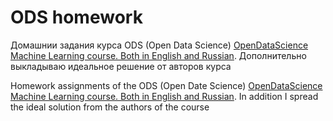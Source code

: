 # ODS homework
Домашнии задания курса ODS (Open Data Science) [OpenDataScience Machine Learning course. Both in English and Russian](https://github.com/Yorko/mlcourse_open). 
Дополнительно выкладываю идеальное решение от авторов курса

Homework assignments of the ODS (Open Date Science) [OpenDataScience Machine Learning course. Both in English and Russian](https://github.com/Yorko/mlcourse_open).
In addition I spread the ideal solution from the authors of the course

